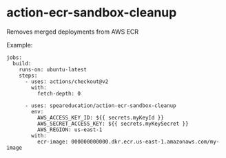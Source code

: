 # action-ecr-sandbox-cleanup
Removes merged deployments from AWS ECR

Example:
```
jobs:
  build:
    runs-on: ubuntu-latest
    steps:
      - uses: actions/checkout@v2
        with:
          fetch-depth: 0

      - uses: speareducation/action-ecr-sandbox-cleanup
        env:
          AWS_ACCESS_KEY_ID: ${{ secrets.myKeyId }}
          AWS_SECRET_ACCESS_KEY: ${{ secrets.myKeySecret }}
          AWS_REGION: us-east-1
        with:
          ecr-image: 000000000000.dkr.ecr.us-east-1.amazonaws.com/my-image
```

